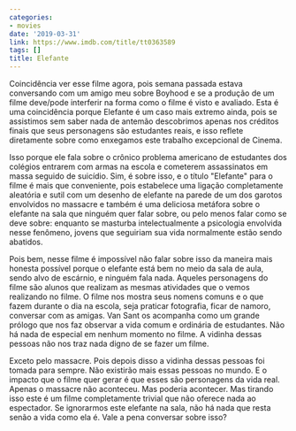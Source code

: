 ```yaml
---
categories:
- movies
date: '2019-03-31'
link: https://www.imdb.com/title/tt0363589
tags: []
title: Elefante
---
```


Coincidência ver esse filme agora, pois semana passada estava conversando com um amigo meu sobre Boyhood e se a produção de um filme deve/pode interferir na forma como o filme é visto e avaliado. Esta é uma coincidência porque Elefante é um caso mais extremo ainda, pois se assistimos sem saber nada de antemão descobrimos apenas nos créditos finais que seus personagens são estudantes reais, e isso reflete diretamente sobre como enxegamos este trabalho excepcional de Cinema.

Isso porque ele fala sobre o crônico problema americano de estudantes dos colégios entrarem com armas na escola e cometerem assassinatos em massa seguido de suicídio. Sim, é sobre isso, e o título "Elefante" para o filme é mais que conveniente, pois estabelece uma ligação completamente aleatória e sutil com um desenho de elefante na parede de um dos garotos envolvidos no massacre e também é uma deliciosa metáfora sobre o elefante na sala que ninguém quer falar sobre, ou pelo menos falar como se deve sobre: enquanto se masturba intelectualmente a psicologia envolvida nesse fenômeno, jovens que seguiriam sua vida normalmente estão sendo abatidos.

Pois bem, nesse filme é impossível não falar sobre isso da maneira mais honesta possível porque o elefante está bem no meio da sala de aula, sendo alvo de escárnio, e ninguém fala nada. Aqueles personagens do filme são alunos que realizam as mesmas atividades que o vemos realizando no filme. O filme nos mostra seus nomens comuns e o que fazem durante o dia na escola, seja praticar fotografia, ficar de namoro, conversar com as amigas. Van Sant os acompanha como um grande prólogo que nos faz observar a vida comum e ordinária de estudantes. Não há nada de especial em nenhum momento no filme. A vidinha dessas pessoas não nos traz nada digno de se fazer um filme.

Exceto pelo massacre. Pois depois disso a vidinha dessas pessoas foi tomada para sempre. Não existirão mais essas pessoas no mundo. E o impacto que o filme quer gerar é que esses são personagens da vida real. Apenas o massacre não aconteceu. Mas poderia acontecer. Mas tirando isso este é um filme completamente trivial que não oferece nada ao espectador. Se ignorarmos este elefante na sala, não há nada que resta senão a vida como ela é. Vale a pena conversar sobre isso?